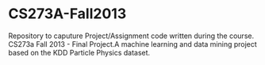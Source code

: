 CS273A-Fall2013
===============

Repository to caputure Project/Assignment code written during the course. 
CS273a Fall 2013 - Final Project.A machine learning and data mining project based on the KDD Particle Physics dataset.
